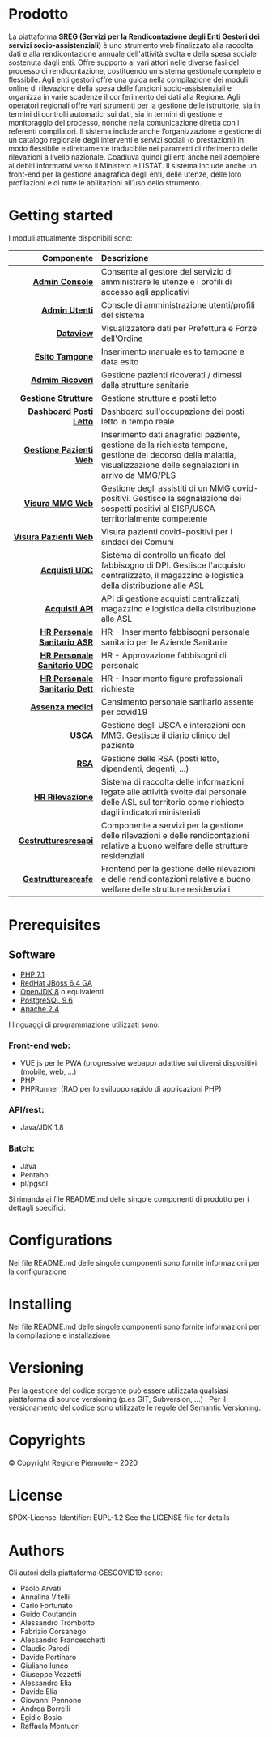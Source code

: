 # Prodotto

La piattaforma **SREG (Servizi per la Rendicontazione degli Enti Gestori dei servizi socio-assistenziali)** è uno strumento web finalizzato alla raccolta dati e alla rendicontazione annuale dell'attività svolta e della spesa sociale sostenuta dagli enti.
Offre supporto ai vari attori nelle diverse fasi del processo di rendicontazione, costituendo un sistema gestionale completo e flessibile.  Agli enti gestori offre una guida nella compilazione dei moduli online di rilevazione della spesa delle funzioni socio-assistenziali e organizza in varie scadenze il conferimento dei dati alla Regione.
Agli operatori regionali offre vari strumenti per la gestione delle istruttorie, sia in termini di controlli automatici sui dati, sia in termini di gestione e monitoraggio del processo, nonché nella comunicazione diretta con i referenti compilatori.
Il sistema include anche l’organizzazione e gestione di un catalogo regionale degli interventi e servizi sociali (o prestazioni) in modo flessibile e direttamente traducibile nei parametri di riferimento delle rilevazioni a livello nazionale. Coadiuva quindi gli enti anche nell'adempiere ai debiti informativi verso il Ministero e l'ISTAT.
Il sistema include anche un front-end per la gestione anagrafica degli enti, delle utenze, delle loro profilazioni e di tutte le abilitazioni all’uso dello strumento.

# Getting started  
I moduli attualmente disponibili sono:  
  
| Componente | Descrizione |  
| ---------: | :---------- |  
| [**Admin Console**](https://github.com/regione-piemonte/gescovid19-adminconsole) | Consente al gestore del servizio di amministrare le utenze e i profili di accesso agli applicativi |  
| [**Admin Utenti**](https://github.com/regione-piemonte/gescovid19-adminutenti) | Console di amministrazione utenti/profili del sistema |  
| [**Dataview**](https://github.com/regione-piemonte/gescovid19-dataview) | Visualizzatore dati per Prefettura e Forze dell'Ordine |  
| [**Esito Tampone**](https://github.com/regione-piemonte/gescovid19-esitotampone) | Inserimento manuale esito tampone e data esito |  
| [**Admim Ricoveri**](https://github.com/regione-piemonte/gescovid19-adminricoveri) | Gestione pazienti ricoverati / dimessi dalla strutture sanitarie |  
| [**Gestione Strutture**](https://github.com/regione-piemonte/gescovid19-gestionestrutture) | Gestione strutture e posti letto |  
| [**Dashboard Posti Letto**](https://github.com/regione-piemonte/gescovid19-pazientiweb) | Dashboard sull'occupazione dei posti letto in tempo reale |  
|[**Gestione Pazienti Web**](https://github.com/regione-piemonte/gescovid19-gestionepazientiweb) | Inserimento dati anagrafici paziente, gestione della richiesta tampone, gestione del decorso della malattia, visualizzazione delle segnalazioni in arrivo da MMG/PLS |  
| [**Visura MMG Web**](https://github.com/regione-piemonte/gescovid19-pazientiweb) | Gestione degli assistiti di un MMG covid-positivi. Gestisce la segnalazione dei sospetti positivi al SISP/USCA territorialmente competente|  
| [**Visura Pazienti Web**](https://github.com/regione-piemonte/gescovid19-pazientiweb) | Visura pazienti covid-positivi per i sindaci dei Comuni |  
| [**Acquisti UDC**](https://github.com/regione-piemonte/gescovid19-acquistiudc) | Sistema di controllo unificato del fabbisogno di DPI. Gestisce l'acquisto centralizzato, il magazzino e logistica della distribuzione alle ASL |
| [**Acquisti API**](https://github.com/regione-piemonte/gescovid19-acquistiapi) | API di gestione acquisti centralizzati, magazzino e logistica della distribuzione alle ASL|
| [**HR Personale Sanitario ASR**](https://github.com/regione-piemonte/gescovi19-hrperssanitasr) | HR - Inserimento fabbisogni personale sanitario per le Aziende Sanitarie |
| [**HR Personale Sanitario UDC**](https://github.com/regione-piemonte/gescovid19-hrauthudc) | HR - Approvazione fabbisogni di personale |
| [**HR Personale Sanitario Dett**](https://github.com/regione-piemonte/gescovid19-hrinsdettpers) | HR - Inserimento figure professionali richieste |
| [**Assenza medici**](https://github.com/regione-piemonte/gescovid19-assmedici) | Censimento personale sanitario assente per covid19 |  
| [**USCA**](https://github.com/regione-piemonte/gescovid19-uscammgapi) | Gestione degli USCA e interazioni con MMG. Gestisce il diario clinico del paziente |    
| [**RSA**](https://github.com/regione-piemonte/gescovid19-rsa) | Gestione delle RSA (posti letto, dipendenti, degenti, ...) |
| [**HR Rilevazione**](https://github.com/regione-piemonte/gescovid19-hrril) | Sistema di raccolta delle informazioni legate alle attività svolte dal personale delle ASL sul territorio come richiesto dagli indicatori ministeriali |
| [**Gestrutturesresapi**](https://github.com/regione-piemonte/gestruttureresapi-) | Componente a servizi per la gestione delle rilevazioni e delle rendicontazioni relative a buono welfare delle strutture residenziali|
| [**Gestrutturesresfe**](https://github.com/regione-piemonte/gestruttureresfe) | Frontend per la gestione delle rilevazioni e delle rendicontazioni relative a buono welfare delle strutture residenziali|

  
# Prerequisites  
## Software  
- [PHP 7.1](https://www.php.net)  
- [RedHat JBoss 6.4 GA](https://developers.redhat.com/products/eap/download)  
- [OpenJDK 8](https://openjdk.java.net/install/) o equivalenti  
- [PostgreSQL 9.6](https://www.postgresql.org/download/)  
- [Apache 2.4](https://www.apache.org)  
  
I linguaggi di programmazione utilizzati sono:  
  
### Front-end web:  
  
- VUE.js per le PWA (progressive webapp) adattive sui diversi dispositivi (mobile, web, ...)  
- PHP  
- PHPRunner (RAD per lo sviluppo rapido di applicazioni PHP)  
  
### API/rest:  
  
- Java/JDK 1.8  
  
### Batch:  
  
- Java  
- Pentaho  
- pl/pgsql  
  
Si rimanda ai file README.md delle singole componenti di prodotto per i dettagli specifici.  
  
# Configurations  
Nei file README.md delle singole componenti sono fornite informazioni per la configurazione  
  
# Installing  
Nei file README.md delle singole componenti sono fornite informazioni per la compilazione e installazione  
  
# Versioning  
Per la gestione del codice sorgente può essere utilizzata qualsiasi piattaforma di source versioning (p.es GIT, Subversion, ...) . Per il versionamento del codice sono utilizzate le regole del [Semantic Versioning](http://semver.org/).
  
# Copyrights
© Copyright Regione Piemonte – 2020

# License
SPDX-License-Identifier: EUPL-1.2
See the LICENSE file for details  

# Authors  
Gli autori della piattaforma GESCOVID19 sono:  
  
- Paolo Arvati  
- Annalina Vitelli  
- Carlo Fortunato  
- Guido Coutandin  
- Alessandro Trombotto  
- Fabrizio Corsanego  
- Alessandro Franceschetti  
- Claudio Parodi  
- Davide Portinaro  
- Giuliano Iunco  
- Giuseppe Vezzetti  
- Alessandro Elia  
- Davide Elia  
- Giovanni Pennone  
- Andrea Borrelli  
- Egidio Bosio  
- Raffaela Montuori
